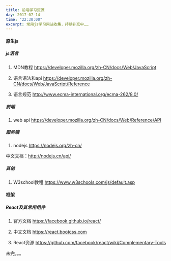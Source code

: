 ```yaml
---
title: 前端学习资源
day: 2017-07-14
time: "22:30:00"
excerpt: 常用js学习网站收集，持续补充中……
---
```


#### 原生js
##### js语言
1. MDN教程
https://developer.mozilla.org/zh-CN/docs/Web/JavaScript

2. 语言语法和api
https://developer.mozilla.org/zh-CN/docs/Web/JavaScript/Reference

3. 语言规范
http://www.ecma-international.org/ecma-262/8.0/

##### 前端
1. web api
https://developer.mozilla.org/zh-CN/docs/Web/Reference/API

##### 服务端
1. nodejs
https://nodejs.org/zh-cn/

  中文文档：http://nodejs.cn/api/

##### 其他
1. W3school教程
https://www.w3schools.com/js/default.asp

#### 框架

##### React及其常用组件
1. 官方文档
https://facebook.github.io/react/

2. 中文文档
https://react.bootcss.com

3. React资源
https://github.com/facebook/react/wiki/Complementary-Tools



未完。。。